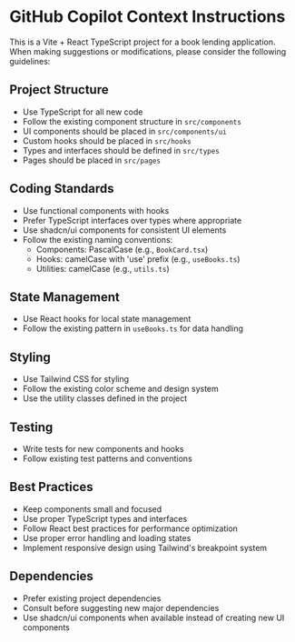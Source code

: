 # GitHub Copilot Context Instructions

This is a Vite + React TypeScript project for a book lending application. When making suggestions or modifications, please consider the following guidelines:

## Project Structure
- Use TypeScript for all new code
- Follow the existing component structure in `src/components`
- UI components should be placed in `src/components/ui`
- Custom hooks should be placed in `src/hooks`
- Types and interfaces should be defined in `src/types`
- Pages should be placed in `src/pages`

## Coding Standards
- Use functional components with hooks
- Prefer TypeScript interfaces over types where appropriate
- Use shadcn/ui components for consistent UI elements
- Follow the existing naming conventions:
  - Components: PascalCase (e.g., `BookCard.tsx`)
  - Hooks: camelCase with 'use' prefix (e.g., `useBooks.ts`)
  - Utilities: camelCase (e.g., `utils.ts`)

## State Management
- Use React hooks for local state management
- Follow the existing pattern in `useBooks.ts` for data handling

## Styling
- Use Tailwind CSS for styling
- Follow the existing color scheme and design system
- Use the utility classes defined in the project

## Testing
- Write tests for new components and hooks
- Follow existing test patterns and conventions

## Best Practices
- Keep components small and focused
- Use proper TypeScript types and interfaces
- Follow React best practices for performance optimization
- Use proper error handling and loading states
- Implement responsive design using Tailwind's breakpoint system

## Dependencies
- Prefer existing project dependencies
- Consult before suggesting new major dependencies
- Use shadcn/ui components when available instead of creating new UI components
